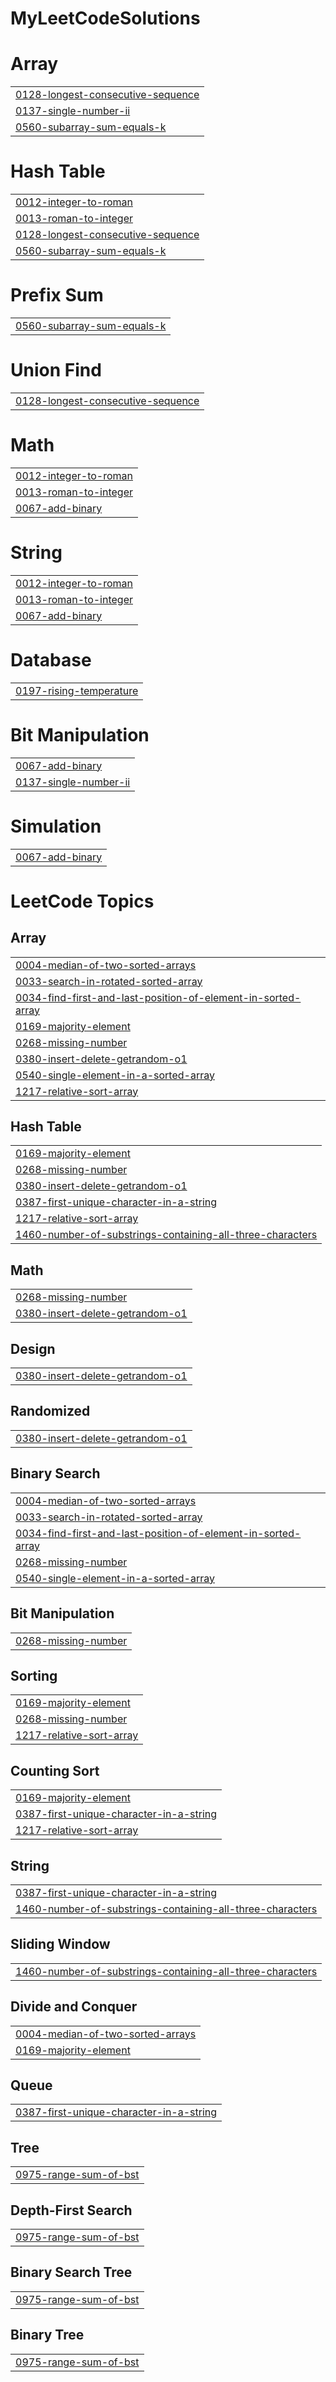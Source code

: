 # MyLeetCodeSolutions


# Array
|  |
| ------- |
| [0128-longest-consecutive-sequence](https://github.com/SaihariniAkkenapally/MyLeetCodeSolutions/tree/master/0128-longest-consecutive-sequence) |
| [0137-single-number-ii](https://github.com/SaihariniAkkenapally/MyLeetCodeSolutions/tree/master/0137-single-number-ii) |
| [0560-subarray-sum-equals-k](https://github.com/SaihariniAkkenapally/MyLeetCodeSolutions/tree/master/0560-subarray-sum-equals-k) |
# Hash Table
|  |
| ------- |
| [0012-integer-to-roman](https://github.com/SaihariniAkkenapally/MyLeetCodeSolutions/tree/master/0012-integer-to-roman) |
| [0013-roman-to-integer](https://github.com/SaihariniAkkenapally/MyLeetCodeSolutions/tree/master/0013-roman-to-integer) |
| [0128-longest-consecutive-sequence](https://github.com/SaihariniAkkenapally/MyLeetCodeSolutions/tree/master/0128-longest-consecutive-sequence) |
| [0560-subarray-sum-equals-k](https://github.com/SaihariniAkkenapally/MyLeetCodeSolutions/tree/master/0560-subarray-sum-equals-k) |
# Prefix Sum
|  |
| ------- |
| [0560-subarray-sum-equals-k](https://github.com/SaihariniAkkenapally/MyLeetCodeSolutions/tree/master/0560-subarray-sum-equals-k) |
# Union Find
|  |
| ------- |
| [0128-longest-consecutive-sequence](https://github.com/SaihariniAkkenapally/MyLeetCodeSolutions/tree/master/0128-longest-consecutive-sequence) |
# Math
|  |
| ------- |
| [0012-integer-to-roman](https://github.com/SaihariniAkkenapally/MyLeetCodeSolutions/tree/master/0012-integer-to-roman) |
| [0013-roman-to-integer](https://github.com/SaihariniAkkenapally/MyLeetCodeSolutions/tree/master/0013-roman-to-integer) |
| [0067-add-binary](https://github.com/SaihariniAkkenapally/MyLeetCodeSolutions/tree/master/0067-add-binary) |
# String
|  |
| ------- |
| [0012-integer-to-roman](https://github.com/SaihariniAkkenapally/MyLeetCodeSolutions/tree/master/0012-integer-to-roman) |
| [0013-roman-to-integer](https://github.com/SaihariniAkkenapally/MyLeetCodeSolutions/tree/master/0013-roman-to-integer) |
| [0067-add-binary](https://github.com/SaihariniAkkenapally/MyLeetCodeSolutions/tree/master/0067-add-binary) |
# Database
|  |
| ------- |
| [0197-rising-temperature](https://github.com/SaihariniAkkenapally/MyLeetCodeSolutions/tree/master/0197-rising-temperature) |
# Bit Manipulation
|  |
| ------- |
| [0067-add-binary](https://github.com/SaihariniAkkenapally/MyLeetCodeSolutions/tree/master/0067-add-binary) |
| [0137-single-number-ii](https://github.com/SaihariniAkkenapally/MyLeetCodeSolutions/tree/master/0137-single-number-ii) |
# Simulation
|  |
| ------- |
| [0067-add-binary](https://github.com/SaihariniAkkenapally/MyLeetCodeSolutions/tree/master/0067-add-binary) |
<!---LeetCode Topics Start-->
# LeetCode Topics
## Array
|  |
| ------- |
| [0004-median-of-two-sorted-arrays](https://github.com/SaihariniAkkenapally/MyLeetCodeSolutions/tree/master/0004-median-of-two-sorted-arrays) |
| [0033-search-in-rotated-sorted-array](https://github.com/SaihariniAkkenapally/MyLeetCodeSolutions/tree/master/0033-search-in-rotated-sorted-array) |
| [0034-find-first-and-last-position-of-element-in-sorted-array](https://github.com/SaihariniAkkenapally/MyLeetCodeSolutions/tree/master/0034-find-first-and-last-position-of-element-in-sorted-array) |
| [0169-majority-element](https://github.com/SaihariniAkkenapally/MyLeetCodeSolutions/tree/master/0169-majority-element) |
| [0268-missing-number](https://github.com/SaihariniAkkenapally/MyLeetCodeSolutions/tree/master/0268-missing-number) |
| [0380-insert-delete-getrandom-o1](https://github.com/SaihariniAkkenapally/MyLeetCodeSolutions/tree/master/0380-insert-delete-getrandom-o1) |
| [0540-single-element-in-a-sorted-array](https://github.com/SaihariniAkkenapally/MyLeetCodeSolutions/tree/master/0540-single-element-in-a-sorted-array) |
| [1217-relative-sort-array](https://github.com/SaihariniAkkenapally/MyLeetCodeSolutions/tree/master/1217-relative-sort-array) |
## Hash Table
|  |
| ------- |
| [0169-majority-element](https://github.com/SaihariniAkkenapally/MyLeetCodeSolutions/tree/master/0169-majority-element) |
| [0268-missing-number](https://github.com/SaihariniAkkenapally/MyLeetCodeSolutions/tree/master/0268-missing-number) |
| [0380-insert-delete-getrandom-o1](https://github.com/SaihariniAkkenapally/MyLeetCodeSolutions/tree/master/0380-insert-delete-getrandom-o1) |
| [0387-first-unique-character-in-a-string](https://github.com/SaihariniAkkenapally/MyLeetCodeSolutions/tree/master/0387-first-unique-character-in-a-string) |
| [1217-relative-sort-array](https://github.com/SaihariniAkkenapally/MyLeetCodeSolutions/tree/master/1217-relative-sort-array) |
| [1460-number-of-substrings-containing-all-three-characters](https://github.com/SaihariniAkkenapally/MyLeetCodeSolutions/tree/master/1460-number-of-substrings-containing-all-three-characters) |
## Math
|  |
| ------- |
| [0268-missing-number](https://github.com/SaihariniAkkenapally/MyLeetCodeSolutions/tree/master/0268-missing-number) |
| [0380-insert-delete-getrandom-o1](https://github.com/SaihariniAkkenapally/MyLeetCodeSolutions/tree/master/0380-insert-delete-getrandom-o1) |
## Design
|  |
| ------- |
| [0380-insert-delete-getrandom-o1](https://github.com/SaihariniAkkenapally/MyLeetCodeSolutions/tree/master/0380-insert-delete-getrandom-o1) |
## Randomized
|  |
| ------- |
| [0380-insert-delete-getrandom-o1](https://github.com/SaihariniAkkenapally/MyLeetCodeSolutions/tree/master/0380-insert-delete-getrandom-o1) |
## Binary Search
|  |
| ------- |
| [0004-median-of-two-sorted-arrays](https://github.com/SaihariniAkkenapally/MyLeetCodeSolutions/tree/master/0004-median-of-two-sorted-arrays) |
| [0033-search-in-rotated-sorted-array](https://github.com/SaihariniAkkenapally/MyLeetCodeSolutions/tree/master/0033-search-in-rotated-sorted-array) |
| [0034-find-first-and-last-position-of-element-in-sorted-array](https://github.com/SaihariniAkkenapally/MyLeetCodeSolutions/tree/master/0034-find-first-and-last-position-of-element-in-sorted-array) |
| [0268-missing-number](https://github.com/SaihariniAkkenapally/MyLeetCodeSolutions/tree/master/0268-missing-number) |
| [0540-single-element-in-a-sorted-array](https://github.com/SaihariniAkkenapally/MyLeetCodeSolutions/tree/master/0540-single-element-in-a-sorted-array) |
## Bit Manipulation
|  |
| ------- |
| [0268-missing-number](https://github.com/SaihariniAkkenapally/MyLeetCodeSolutions/tree/master/0268-missing-number) |
## Sorting
|  |
| ------- |
| [0169-majority-element](https://github.com/SaihariniAkkenapally/MyLeetCodeSolutions/tree/master/0169-majority-element) |
| [0268-missing-number](https://github.com/SaihariniAkkenapally/MyLeetCodeSolutions/tree/master/0268-missing-number) |
| [1217-relative-sort-array](https://github.com/SaihariniAkkenapally/MyLeetCodeSolutions/tree/master/1217-relative-sort-array) |
## Counting Sort
|  |
| ------- |
| [0169-majority-element](https://github.com/SaihariniAkkenapally/MyLeetCodeSolutions/tree/master/0169-majority-element) |
| [0387-first-unique-character-in-a-string](https://github.com/SaihariniAkkenapally/MyLeetCodeSolutions/tree/master/0387-first-unique-character-in-a-string) |
| [1217-relative-sort-array](https://github.com/SaihariniAkkenapally/MyLeetCodeSolutions/tree/master/1217-relative-sort-array) |
## String
|  |
| ------- |
| [0387-first-unique-character-in-a-string](https://github.com/SaihariniAkkenapally/MyLeetCodeSolutions/tree/master/0387-first-unique-character-in-a-string) |
| [1460-number-of-substrings-containing-all-three-characters](https://github.com/SaihariniAkkenapally/MyLeetCodeSolutions/tree/master/1460-number-of-substrings-containing-all-three-characters) |
## Sliding Window
|  |
| ------- |
| [1460-number-of-substrings-containing-all-three-characters](https://github.com/SaihariniAkkenapally/MyLeetCodeSolutions/tree/master/1460-number-of-substrings-containing-all-three-characters) |
## Divide and Conquer
|  |
| ------- |
| [0004-median-of-two-sorted-arrays](https://github.com/SaihariniAkkenapally/MyLeetCodeSolutions/tree/master/0004-median-of-two-sorted-arrays) |
| [0169-majority-element](https://github.com/SaihariniAkkenapally/MyLeetCodeSolutions/tree/master/0169-majority-element) |
## Queue
|  |
| ------- |
| [0387-first-unique-character-in-a-string](https://github.com/SaihariniAkkenapally/MyLeetCodeSolutions/tree/master/0387-first-unique-character-in-a-string) |
## Tree
|  |
| ------- |
| [0975-range-sum-of-bst](https://github.com/SaihariniAkkenapally/MyLeetCodeSolutions/tree/master/0975-range-sum-of-bst) |
## Depth-First Search
|  |
| ------- |
| [0975-range-sum-of-bst](https://github.com/SaihariniAkkenapally/MyLeetCodeSolutions/tree/master/0975-range-sum-of-bst) |
## Binary Search Tree
|  |
| ------- |
| [0975-range-sum-of-bst](https://github.com/SaihariniAkkenapally/MyLeetCodeSolutions/tree/master/0975-range-sum-of-bst) |
## Binary Tree
|  |
| ------- |
| [0975-range-sum-of-bst](https://github.com/SaihariniAkkenapally/MyLeetCodeSolutions/tree/master/0975-range-sum-of-bst) |
<!---LeetCode Topics End-->